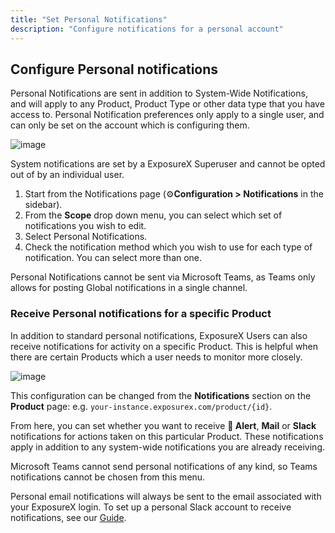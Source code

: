 ```yaml
---
title: "Set Personal Notifications"
description: "Configure notifications for a personal account"
---
```


## Configure Personal notifications

Personal Notifications are sent in addition to System\-Wide Notifications, and will apply to any Product, Product Type or other data type that you have access to. Personal Notification preferences only apply to a single user, and can only be set on the account which is configuring them.

![image](images/Configure_System_&_Personal_Notifications.png)

System notifications are set by a ExposureX Superuser and cannot be opted out of by an individual user.

1. Start from the Notifications page (⚙️**Configuration \> Notifications** in the sidebar).
2. From the **Scope** drop down menu, you can select which set of notifications you wish to edit.
3. Select Personal Notifications.
4. Check the notification method which you wish to use for each type of notification. You can select more than one.

Personal Notifications cannot be sent via Microsoft Teams, as Teams only allows for posting Global notifications in a single channel.

### Receive Personal notifications for a specific Product

In addition to standard personal notifications, ExposureX Users can also receive notifications for activity on a specific Product. This is helpful when there are certain Products which a user needs to monitor more closely.

![image](images/Configure_System_&_Personal_Notifications_3.png)

This configuration can be changed from the **Notifications** section on the **Product** page: e.g. `your-instance.exposurex.com/product/{id}`.

From here, you can set whether you want to receive **🔔 Alert**, **Mail** or **Slack** notifications for actions taken on this particular Product. These notifications apply in addition to any system\-wide notifications you are already receiving. 

Microsoft Teams cannot send personal notifications of any kind, so Teams notifications cannot be chosen from this menu.

Personal email notifications will always be sent to the email associated with your ExposureX login. To set up a personal Slack account to receive notifications, see our [Guide](../email_slack_teams/#send-personal-notifications-to-slack).
